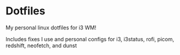 # Dotfiles

My personal linux dotfiles for i3 WM!

Includes fixes I use and personal configs for i3, i3status, rofi, picom, redshift, neofetch, and dunst
